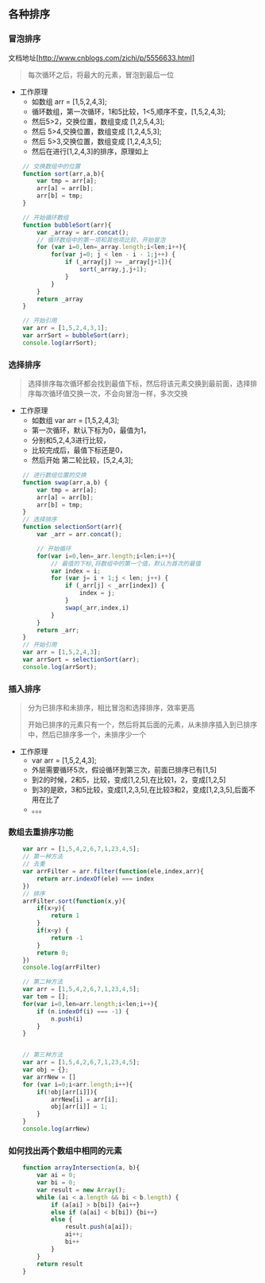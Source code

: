 ## 各种排序

### 冒泡排序
文档地址[http://www.cnblogs.com/zichi/p/5556633.html]
> 每次循环之后，将最大的元素，冒泡到最后一位
+ 工作原理
	- 如数组 arr = [1,5,2,4,3];
	- 循环数组，第一次循环，1和5比较，1<5,顺序不变，[1,5,2,4,3];
	- 然后5>2，交换位置，数组变成 [1,2,5,4,3];
	- 然后 5>4,交换位置，数组变成 [1,2,4,5,3];
	- 然后 5>3,交换位置，数组变成 [1,2,4,3,5];
	- 然后在进行[1,2,4,3]的排序，原理如上


```js
	// 交换数组中的位置
	function sort(arr,a,b){
		var tmp = arr[a];
		arr[a] = arr[b];
		arr[b] = tmp;
	}

	// 开始循环数组
	function bubbleSort(arr){
		var _array = arr.concat();
		// 循环数组中的第一项和其他项比较，开始冒泡
		for (var i=0,len=_array.length;i<len;i++){
			for(var j=0; j < len - i - 1;j++) {
				if (_array[j] >= _array[j+1]){
					sort(_array,j,j+1);
				}
			}
		}
		return _array
	}

	// 开始引用
	var arr = [1,5,2,4,3,1];
	var arrSort = bubbleSort(arr);
	console.log(arrSort);
```

### 选择排序
> 选择排序每次循环都会找到最值下标，然后将该元素交换到最前面，选择排序每次循环值交换一次，不会向冒泡一样，多次交换
+ 工作原理
	- 如数组 var arr = [1,5,2,4,3];
	- 第一次循环，默认下标为0，最值为1，
	- 分别和5,2,4,3进行比较，
	- 比较完成后，最值下标还是0，
	- 然后开始 第二轮比较，[5,2,4,3];

```js
	// 进行数组位置的交换
	function swap(arr,a,b) {
		var tmp = arr[a];
		arr[a] = arr[b];
		arr[b] = tmp;
	}
	// 选择排序
	function selectionSort(arr){
		var _arr = arr.concat();

		// 开始循环
		for(var i=0,len=_arr.length;i<len;i++){
			// 最值的下标,将数组中的第一个值，默认为首次的最值
			var index = i;
			for (var j= i + 1;j < len; j++) {
				if (_arr[j] < _arr[index]) {
					index = j;
				}
				swap(_arr,index,i)
			}
		}
		return _arr;
	}
	// 开始引用
	var arr = [1,5,2,4,3];
	var arrSort = selectionSort(arr);
	console.log(arrSort); 	
```

### 插入排序
> 分为已排序和未排序，相比冒泡和选择排序，效率更高
>
> 开始已排序的元素只有一个，然后将其后面的元素，从未排序插入到已排序中，然后已排序多一个，未排序少一个

+ 工作原理
	- var arr = [1,5,2,4,3];
	- 外层需要循环5次，假设循环到第三次，前面已排序已有[1,5]
	- 到2的时候，2和5，比较，变成[1,2,5],在比较1，2，变成[1,2,5]
	- 到3的是欧，3和5比较，变成[1,2,3,5],在比较3和2，变成[1,2,3,5],后面不用在比了
	- 。。。



### 数组去重排序功能

```js
	var arr = [1,5,4,2,6,7,1,23,4,5];
	// 第一种方法
	// 去重
	var arrFilter = arr.filter(function(ele,index,arr){
		return arr.indexOf(ele) === index
	})
	// 排序
	arrFilter.sort(function(x,y){
		if(x>y){
			return 1
		}
		if(x<y) {
			return -1
		}
		return 0;
	})
	console.log(arrFilter)

	// 第二种方法
	var arr = [1,5,4,2,6,7,1,23,4,5];
	var tem = [];
	for(var i=0,len=arr.length;i<len;i++){
		if (n.indexOf(i) === -1) {
			n.push(i)
		}
	}


	// 第三种方法
	var arr = [1,5,4,2,6,7,1,23,4,5];
	var obj = {};
	var arrNew = []
	for (var i=0;i<arr.length;i++){
		if(!obj[arr[i]]){
			arrNew[i] = arr[i];
			obj[arr[i]] = 1;
		}
	}
	console.log(arrNew)
```

### 如何找出两个数组中相同的元素
```js
	function arrayIntersection(a, b){
		var ai = 0;
		var bi = 0;
		var result = new Array();
		while (ai < a.length && bi < b.length) {
			if (a[ai] > b[bi]) {ai++}
			else if (a[ai] < b[bi]) {bi++}
			else {
				result.push(a[ai]);
				ai++;
				bi++
			}
		}
		return result
	}
```













